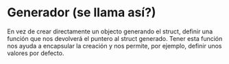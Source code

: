 # Generador (se llama así?)
En vez de crear directamente un objecto generando el struct, definir una función que nos devolverá el puntero al struct generado.
Tener esta función nos ayuda a encapsular la creación y nos permite, por ejemplo, definir unos valores por defecto.

